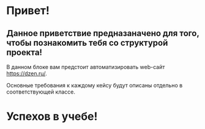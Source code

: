 # Привет!
## Данное приветствие предназаначено для того, чтобы познакомить тебя со структурой проекта!

В данном блоке вам предстоит автоматизировать web-сайт https://dzen.ru/.

Основные требования к каждому кейсу будут описаны отдельно в соответствующей классе.

# Успехов в учебе!